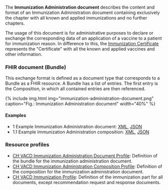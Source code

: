 The **Immunization Administration document** describes the content and format of an Immunization Administration document 
containing exclusively the chapter with all known and applied immunizations and no further chapters.

The usage of this document is for administrative purposes to declare or exchange the corresponding data of an application of a vaccine to a patient for immunization reason.
In difference to this, the [Immunization Certificate](immunization-certificate-document.html) represents the "Certificate" with all the known and applied vaccines and other information.

### FHIR document (Bundle)
This exchange format is defined as a document type that corresponds to a Bundle as a FHIR resource. 
A Bundle has a list of entries. The first entry is the Composition, in which all contained entries are then referenced.

{% include img.html img="immunization-administration-document.png" caption="Fig.: Immunization Administration document" width="40%" %}
  
#### Examples
* 1 Example Immunization Administration document: [XML](Bundle-1-ImmunizationAdministration.xml.html), [JSON](Bundle-1-ImmunizationAdministration.json.html)
* 1.1 Example Immunization Administration composition: [XML](Composition-1-1-ImmunizationAdministrationComposition.xml.html), [JSON](Composition-1-1-ImmunizationAdministrationComposition.json.html)

### Resource profiles
* [CH VACD Immunization Administration Document Profile](StructureDefinition-ch-vacd-document-immunization-administration.html): Definition of the bundle for the immunization administration document.
* [CH VACD Immunization Administration Composition Profile](StructureDefinition-ch-vacd-composition-immunization-administration.html): Definition of the composition for the immunization administration document.
* [CH VACD Immunization Profile](StructureDefinition-ch-vacd-immunization.html): Definition of the immunization part for all documents, except recommendation request and response documents.